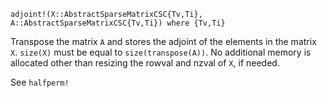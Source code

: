 ```
adjoint!(X::AbstractSparseMatrixCSC{Tv,Ti}, A::AbstractSparseMatrixCSC{Tv,Ti}) where {Tv,Ti}
```

Transpose the matrix `A` and stores the adjoint of the elements in the matrix `X`. `size(X)` must be equal to `size(transpose(A))`. No additional memory is allocated other than resizing the rowval and nzval of `X`, if needed.

See `halfperm!`
